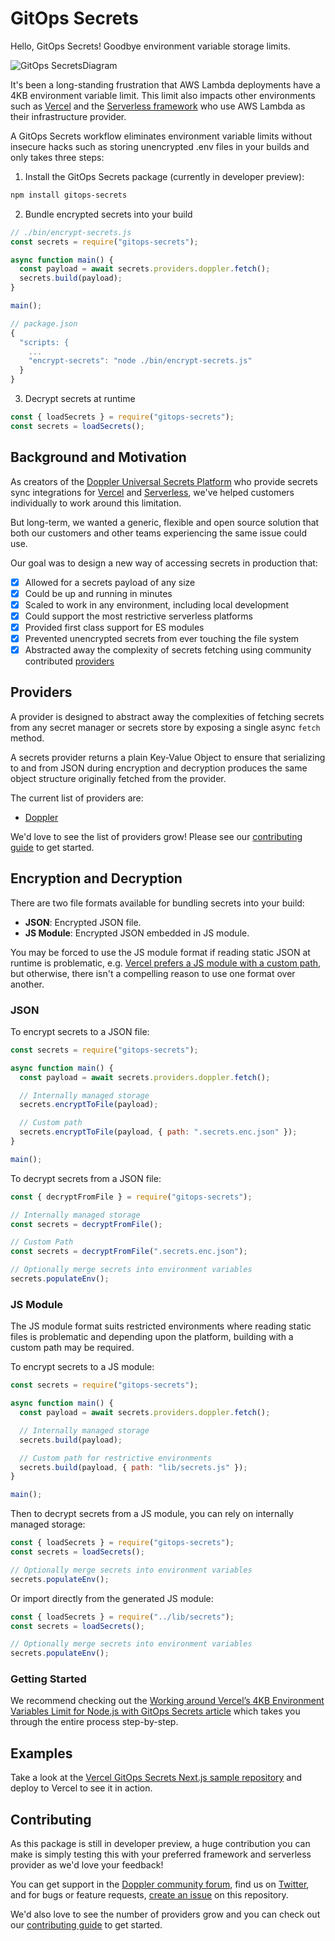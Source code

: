 # GitOps Secrets

Hello, GitOps Secrets! Goodbye environment variable storage limits.

![GitOps SecretsDiagram](https://user-images.githubusercontent.com/133014/158977309-ce9efc17-ba94-4cb7-a7a4-bdb101a67e6d.jpg)

It's been a long-standing frustration that AWS Lambda deployments have a 4KB environment variable limit. This limit also impacts other environments such as [Vercel](https://vercel.com/support/articles/how-do-i-workaround-vercel-s-4-kb-environment-variables-limit) and the [Serverless framework](https://www.serverless.com/framework/docs/providers/aws/guide/variables) who use AWS Lambda as their infrastructure provider.

A GitOps Secrets workflow eliminates environment variable limits without insecure hacks such as storing unencrypted .env files in your builds and only takes three steps:

1. Install the GitOps Secrets package (currently in developer preview):

```sh
npm install gitops-secrets
```

2. Bundle encrypted secrets into your build

```js
// ./bin/encrypt-secrets.js
const secrets = require("gitops-secrets");

async function main() {
  const payload = await secrets.providers.doppler.fetch();
  secrets.build(payload);
}

main();
```

```js
// package.json
{
  "scripts: {
    ...
    "encrypt-secrets": "node ./bin/encrypt-secrets.js"
  }
}
```

3. Decrypt secrets at runtime

```js
const { loadSecrets } = require("gitops-secrets");
const secrets = loadSecrets();
```

## Background and Motivation

As creators of the [Doppler Universal Secrets Platform](https://www.doppler.com/) who provide secrets sync integrations for [Vercel](https://vercel.com/integrations/doppler) and [Serverless](https://docs.doppler.com/docs/enclave-installation-serverless), we've helped customers individually to work around this limitation.

But long-term, we wanted a generic, flexible and open source solution that both our customers and other teams experiencing the same issue could use.

Our goal was to design a new way of accessing secrets in production that:

- [x] Allowed for a secrets payload of any size
- [x] Could be up and running in minutes
- [x] Scaled to work in any environment, including local development
- [x] Could support the most restrictive serverless platforms
- [x] Provided first class support for ES modules
- [x] Prevented unencrypted secrets from ever touching the file system
- [x] Abstracted away the complexity of secrets fetching using community contributed [providers](./src/providers/)

## Providers

A provider is designed to abstract away the complexities of fetching secrets from any secret manager or secrets store by exposing a single async `fetch` method.

A secrets provider returns a plain Key-Value Object to ensure that serializing to and from JSON during encryption and decryption produces the same object structure originally fetched from the provider.

The current list of providers are:

- [Doppler](./src/providers/doppler.js)

We'd love to see the list of providers grow! Please see our [contributing guide](CONTRIBUTING.md) to get started.

## Encryption and Decryption

There are two file formats available for bundling secrets into your build:

- **JSON**: Encrypted JSON file.
- **JS Module**: Encrypted JSON embedded in JS module.

You may be forced to use the JS module format if reading static JSON at runtime is problematic, e.g. [Vercel prefers a JS module with a custom path](https://github.com/DopplerUniversity/vercel-gitops-secrets-nextjs), but otherwise, there isn't a compelling reason to use one format over another.

### JSON

To encrypt secrets to a JSON file:

```js
const secrets = require("gitops-secrets");

async function main() {
  const payload = await secrets.providers.doppler.fetch();

  // Internally managed storage
  secrets.encryptToFile(payload);

  // Custom path
  secrets.encryptToFile(payload, { path: ".secrets.enc.json" });
}

main();
```

To decrypt secrets from a JSON file:

```js
const { decryptFromFile } = require("gitops-secrets");

// Internally managed storage
const secrets = decryptFromFile();

// Custom Path
const secrets = decryptFromFile(".secrets.enc.json");

// Optionally merge secrets into environment variables
secrets.populateEnv();
```

### JS Module

The JS module format suits restricted environments where reading static files is problematic and depending upon the platform, building with a custom path may be required.

To encrypt secrets to a JS module:

```js
const secrets = require("gitops-secrets");

async function main() {
  const payload = await secrets.providers.doppler.fetch();

  // Internally managed storage
  secrets.build(payload);

  // Custom path for restrictive environments
  secrets.build(payload, { path: "lib/secrets.js" });
}

main();
```

Then to decrypt secrets from a JS module, you can rely on internally managed storage:

```js
const { loadSecrets } = require("gitops-secrets");
const secrets = loadSecrets();

// Optionally merge secrets into environment variables
secrets.populateEnv();
```

Or import directly from the generated JS module:

```js
const { loadSecrets } = require("../lib/secrets");
const secrets = loadSecrets();

// Optionally merge secrets into environment variables
secrets.populateEnv();
```

### Getting Started

We recommend checking out the [Working around Vercel’s 4KB Environment Variables Limit for Node.js with GitOps Secrets article](https://hashnode.com/preview/623404babef4c71aa6f0d65e) which takes you through the entire process step-by-step.

## Examples

Take a look at the [Vercel GitOps Secrets Next.js sample repository](https://github.com/DopplerUniversity/vercel-gitops-secrets-nextjs) and deploy to Vercel to see it in action.

## Contributing

As this package is still in developer preview, a huge contribution you can make is simply testing this with your preferred framework and serverless provider as we'd love your feedback!

You can get support in the [Doppler community forum](https://community.doppler.com/), find us on [Twitter](https://twitter.com/doppler), and for bugs or feature requests, [create an issue](https://github.com/DopplerHQ/gitops-secrets-nodejs/issues) on this repository.

We'd also love to see the number of providers grow and you can check out our [contributing guide](CONTRIBUTING.md) to get started.
